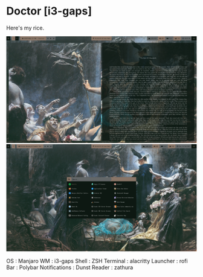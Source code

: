 # Doctor [i3-gaps]

Here's my rice. 

![alt text](https://github.com/PrinceofCrowsXII/dotfiles/blob/main/Sreenshots/2021-02-15_22-08.png)
![alt text](https://github.com/PrinceofCrowsXII/dotfiles/blob/main/Sreenshots/launcher.png)


OS : Manjaro
WM : i3-gaps
Shell : ZSH
Terminal : alacritty
Launcher : rofi
Bar : Polybar
Notifications : Dunst
Reader : zathura
